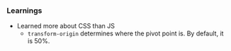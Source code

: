 ### Learnings

- Learned more about CSS than JS
  - `transform-origin` determines where the pivot point is. By default, it is 50%.
